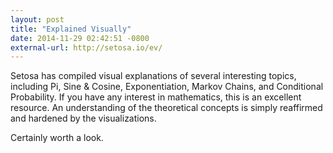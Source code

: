 ```yaml
---
layout: post
title: "Explained Visually"
date: 2014-11-29 02:42:51 -0800
external-url: http://setosa.io/ev/
---
```


Setosa has compiled visual explanations of several interesting topics,
including Pi, Sine & Cosine, Exponentiation, Markov Chains, and Conditional
Probability. If you have any interest in mathematics, this is an excellent
resource. An understanding of the theoretical concepts is simply reaffirmed
and hardened by the visualizations.

Certainly worth a look.
